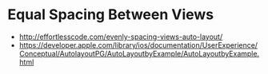 # Equal Spacing Between Views

* http://effortlesscode.com/evenly-spacing-views-auto-layout/
* https://developer.apple.com/library/ios/documentation/UserExperience/Conceptual/AutolayoutPG/AutoLayoutbyExample/AutoLayoutbyExample.html